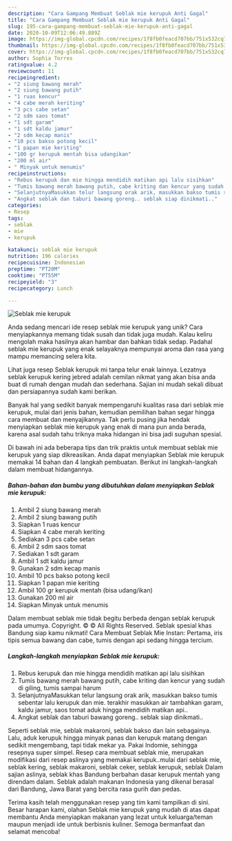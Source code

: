 ```yaml
---
description: "Cara Gampang Membuat Seblak mie kerupuk Anti Gagal"
title: "Cara Gampang Membuat Seblak mie kerupuk Anti Gagal"
slug: 195-cara-gampang-membuat-seblak-mie-kerupuk-anti-gagal
date: 2020-10-09T12:06:49.889Z
image: https://img-global.cpcdn.com/recipes/1f8fb0feacd707bb/751x532cq70/seblak-mie-kerupuk-foto-resep-utama.jpg
thumbnail: https://img-global.cpcdn.com/recipes/1f8fb0feacd707bb/751x532cq70/seblak-mie-kerupuk-foto-resep-utama.jpg
cover: https://img-global.cpcdn.com/recipes/1f8fb0feacd707bb/751x532cq70/seblak-mie-kerupuk-foto-resep-utama.jpg
author: Sophia Torres
ratingvalue: 4.2
reviewcount: 11
recipeingredient:
- "2 siung bawang merah"
- "2 siung bawang putih"
- "1 ruas kencur"
- "4 cabe merah keriting"
- "3 pcs cabe setan"
- "2 sdm saos tomat"
- "1 sdt garam"
- "1 sdt kaldu jamur"
- "2 sdm kecap manis"
- "10 pcs bakso potong kecil"
- "1 papan mie keriting"
- "100 gr kerupuk mentah bisa udangikan"
- "200 ml air"
- " Minyak untuk menumis"
recipeinstructions:
- "Rebus kerupuk dan mie hingga mendidih matikan api lalu sisihkan"
- "Tumis bawang merah bawang putih, cabe kriting dan kencur yang sudah di giling, tumis sampai harum"
- "SelanjutnyaMasukkan telur langsung orak arik, masukkan bakso tumis sebentar lalu kerupuk dan mie. terakhir masukkan air tambahkan garam, kaldu jamur, saos tomat aduk hingga mendidih matikan api.."
- "Angkat seblak dan taburi bawang goreng.. seblak siap dinikmati.."
categories:
- Resep
tags:
- seblak
- mie
- kerupuk

katakunci: seblak mie kerupuk 
nutrition: 196 calories
recipecuisine: Indonesian
preptime: "PT20M"
cooktime: "PT55M"
recipeyield: "3"
recipecategory: Lunch

---
```



![Seblak mie kerupuk](https://img-global.cpcdn.com/recipes/1f8fb0feacd707bb/751x532cq70/seblak-mie-kerupuk-foto-resep-utama.jpg)

Anda sedang mencari ide resep seblak mie kerupuk yang unik? Cara menyiapkannya memang tidak susah dan tidak juga mudah. Kalau keliru mengolah maka hasilnya akan hambar dan bahkan tidak sedap. Padahal seblak mie kerupuk yang enak selayaknya mempunyai aroma dan rasa yang mampu memancing selera kita.

Lihat juga resep Seblak kerupuk mi tanpa telur enak lainnya. Lezatnya seblak kerupuk kering jebred adalah cemilan nikmat yang akan bisa anda buat di rumah dengan mudah dan sederhana. Sajian ini mudah sekali dibuat dan persiapannya sudah kami berikan.

Banyak hal yang sedikit banyak mempengaruhi kualitas rasa dari seblak mie kerupuk, mulai dari jenis bahan, kemudian pemilihan bahan segar hingga cara membuat dan menyajikannya. Tak perlu pusing jika hendak menyiapkan seblak mie kerupuk yang enak di mana pun anda berada, karena asal sudah tahu triknya maka hidangan ini bisa jadi suguhan spesial.


Di bawah ini ada beberapa tips dan trik praktis untuk membuat seblak mie kerupuk yang siap dikreasikan. Anda dapat menyiapkan Seblak mie kerupuk memakai 14 bahan dan 4 langkah pembuatan. Berikut ini langkah-langkah dalam membuat hidangannya.

<!--inarticleads1-->

##### Bahan-bahan dan bumbu yang dibutuhkan dalam menyiapkan Seblak mie kerupuk:

1. Ambil 2 siung bawang merah
1. Ambil 2 siung bawang putih
1. Siapkan 1 ruas kencur
1. Siapkan 4 cabe merah keriting
1. Sediakan 3 pcs cabe setan
1. Ambil 2 sdm saos tomat
1. Sediakan 1 sdt garam
1. Ambil 1 sdt kaldu jamur
1. Gunakan 2 sdm kecap manis
1. Ambil 10 pcs bakso potong kecil
1. Siapkan 1 papan mie keriting
1. Ambil 100 gr kerupuk mentah (bisa udang/ikan)
1. Gunakan 200 ml air
1. Siapkan  Minyak untuk menumis


Dalam membuat seblak mie tidak begitu berbeda dengan seblak kerupuk pada umumya. Copyright. © © All Rights Reserved. Seblak spesial khas Bandung siap kamu nikmati! Cara Membuat Seblak Mie Instan: Pertama, iris tipis semua bawang dan cabe, tumis dengan api sedang hingga tercium. 

<!--inarticleads2-->

##### Langkah-langkah menyiapkan Seblak mie kerupuk:

1. Rebus kerupuk dan mie hingga mendidih matikan api lalu sisihkan
1. Tumis bawang merah bawang putih, cabe kriting dan kencur yang sudah di giling, tumis sampai harum
1. SelanjutnyaMasukkan telur langsung orak arik, masukkan bakso tumis sebentar lalu kerupuk dan mie. terakhir masukkan air tambahkan garam, kaldu jamur, saos tomat aduk hingga mendidih matikan api..
1. Angkat seblak dan taburi bawang goreng.. seblak siap dinikmati..


Seperti seblak mie, seblak makaroni, seblak bakso dan lain sebagainya. Lalu, aduk kerupuk hingga minyak panas dan kerupuk matang dengan sedikit mengembang, tapi tidak mekar ya. Pakai Indomie, sehingga resepnya super simpel. Resep cara membuat seblak mie, merupakan modifikasi dari resep aslinya yang memakai kerupuk..mulai dari seblak mie, seblak kering, seblak makaroni, seblak ceker, seblak kerupuk, seblak Dalam sajian aslinya, seblak khas Bandung berbahan dasar kerupuk mentah yang direndam dalam. Seblak adalah makanan Indonesia yang dikenal berasal dari Bandung, Jawa Barat yang bercita rasa gurih dan pedas. 

Terima kasih telah menggunakan resep yang tim kami tampilkan di sini. Besar harapan kami, olahan Seblak mie kerupuk yang mudah di atas dapat membantu Anda menyiapkan makanan yang lezat untuk keluarga/teman maupun menjadi ide untuk berbisnis kuliner. Semoga bermanfaat dan selamat mencoba!
